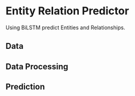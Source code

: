 # Entity Relation Predictor
Using BiLSTM predict Entities and Relationships.

## Data

## Data Processing

## Prediction



